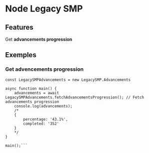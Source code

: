 # Node Legacy SMP

## Features

Get **advancements progression**

## Exemples

### Get advencements progression

```const LegacySMP = require("./index");
const LegacySMPAdvancements = new LegacySMP.Advancements

async function main() {
    advancements = await LegacySMPAdvancements.fetchAdvancementsProgression(); // Fetch advancements progression
    console.log(advancements);
    /*
    {
        percentage: '43.1%',
        completed: '352'
    }
    */
}

main();```